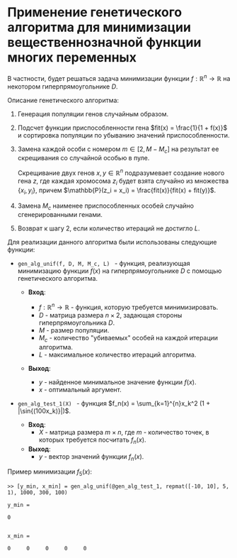 # Применение генетического алгоритма для минимизации вещественнозначной функции многих переменных
В частности, будет решаться задача минимизации функции $f: \mathbb{R}^n \rightarrow \mathbb{R}$ на некотором гиперпрямоугольнике $D$.

Описание генетического алгоритма:
1) Генерация популяции генов случайным образом.
2) Подсчет функции приспособленности гена $fit(x) = \frac{1}{1 + f(x)}$ и сортировка популяции по убыванию значений приспособленности.
3) Замена каждой особи с номером $m \in [2, M - M_c]$ на результат ее скрещивания со случайной особью в пуле. 

    Скрещивание двух генов $x, y \in \mathbb{R}^n$ подразумевает создание нового гена $z$, где каждая хромосома $z_i$ будет взята случайно из множества $\{x_i, y_i\}$, причем $\mathbb{P}(z_i = x_i) = \frac{fit(x)}{fit(x) + fit(y)}$.

4) Замена $M_c$ наименее приспособленных особей случайно сгенерированными генами.
5) Возврат к шагу 2, если количество итераций не достигло $L$.


Для реализации данного алгоритма были использованы следующие функции:

* ```gen_alg_unif(f, D, M, M_c, L) ``` - функция, реализующая минимизацию функции $f(x)$ на гиперпрямоугольнике $D$ с помощью генетического алгоритма.

    * **Вход**: 
      * $f: \mathbb{R}^n \rightarrow \mathbb{R}$ - функция, которую требуется минимизировать. 
      * $D$ - матрица размера $n \times 2$, задающая стороны гиперпрямоугольника $D$. 
      * $M$ - размер популяции.
      * $M_c$ - количество "убиваемых" особей на каждой итерации алгоритма.
      * $L$ - максимальное количество итераций алгоритма.

    * **Выход**:  
      * $y$ - найденное минимальное значение функции $f(x)$.
      * $x$ - оптимальный аргумент.
* ```gen_alg_test_1(X) ``` - функция $f_n(x) = \sum_{k=1}^{n}x_k^2 (1 + |\sin{(100x_k)}|)$.
    * **Вход**: 
      * $X$ - матрица размера $m \times n$, где $m$ - количество точек, в которых требуется посчитать $f_n(x)$.
    * **Выход**:  
      * $y$ - вектор значений функции $f_n(x)$.

Пример минимизации $f_5(x)$:

```
>> [y_min, x_min] = gen_alg_unif(@gen_alg_test_1, repmat([-10, 10], 5, 1), 1000, 300, 100)
		
y_min =

0


x_min =

0     0     0     0     0
```


